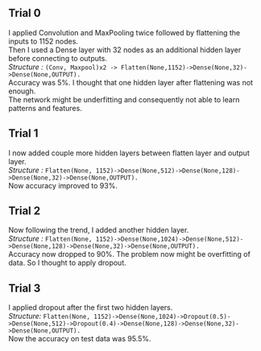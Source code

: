 ## **Trial 0**
I applied Convolution and MaxPooling twice followed by flattening the inputs to 1152 nodes.  
Then I used a Dense layer with 32 nodes as an additional hidden layer before
connecting to outputs.  
_Structure :_ `(Conv, Maxpool)x2 -> Flatten(None,1152)->Dense(None,32)->Dense(None,OUTPUT).`  
Accuracy was 5%. I thought that one hidden layer after flattening was not enough.  
The network might be underfitting and consequently not able to learn patterns and features.

## **Trial 1**
I now added couple more hidden layers between flatten layer and output layer.  
_Structure :_ `Flatten(None, 1152)->Dense(None,512)->Dense(None,128)->Dense(None,32)->Dense(None,OUTPUT).`  
Now accuracy improved to 93%.

## **Trial 2**
Now following the trend, I added another hidden layer.  
_Structure :_ `Flatten(None, 1152)->Dense(None,1024)->Dense(None,512)->Dense(None,128)->Dense(None,32)->Dense(None,OUTPUT).`  
Accuracy now dropped to 90%. The problem now might be overfitting of data. So I thought to apply dropout.

## **Trial 3**
I applied dropout after the first two hidden layers.  
_Structure:_ `Flatten(None, 1152)->Dense(None,1024)->Dropout(0.5)->Dense(None,512)->Dropout(0.4)->Dense(None,128)->Dense(None,32)->Dense(None,OUTPUT).`  
Now the accuracy on test data was 95.5%.
